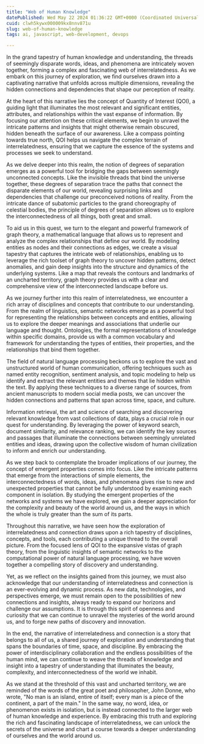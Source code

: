 ```yaml
---
title: "Web of Human Knowledge"
datePublished: Wed May 22 2024 01:36:22 GMT+0000 (Coordinated Universal Time)
cuid: clwh5kywx000009kx8nnv871u
slug: web-of-human-knowledge
tags: ai, javascript, web-development, devops

---
```


In the grand tapestry of human knowledge and understanding, the threads of seemingly disparate words, ideas, and phenomena are intricately woven together, forming a complex and fascinating web of interrelatedness. As we embark on this journey of exploration, we find ourselves drawn into a captivating narrative that unfolds across multiple dimensions, revealing the hidden connections and dependencies that shape our perception of reality.

At the heart of this narrative lies the concept of Quantity of Interest (QOI), a guiding light that illuminates the most relevant and significant entities, attributes, and relationships within the vast expanse of information. By focusing our attention on these critical elements, we begin to unravel the intricate patterns and insights that might otherwise remain obscured, hidden beneath the surface of our awareness. Like a compass pointing towards true north, QOI helps us navigate the complex terrain of interrelatedness, ensuring that we capture the essence of the systems and processes we seek to understand.

As we delve deeper into this realm, the notion of degrees of separation emerges as a powerful tool for bridging the gaps between seemingly unconnected concepts. Like the invisible threads that bind the universe together, these degrees of separation trace the paths that connect the disparate elements of our world, revealing surprising links and dependencies that challenge our preconceived notions of reality. From the intricate dance of subatomic particles to the grand choreography of celestial bodies, the principle of degrees of separation allows us to explore the interconnectedness of all things, both great and small.

To aid us in this quest, we turn to the elegant and powerful framework of graph theory, a mathematical language that allows us to represent and analyze the complex relationships that define our world. By modeling entities as nodes and their connections as edges, we create a visual tapestry that captures the intricate web of relationships, enabling us to leverage the rich toolset of graph theory to uncover hidden patterns, detect anomalies, and gain deep insights into the structure and dynamics of the underlying systems. Like a map that reveals the contours and landmarks of an uncharted territory, graph theory provides us with a clear and comprehensive view of the interconnected landscape before us.

As we journey further into this realm of interrelatedness, we encounter a rich array of disciplines and concepts that contribute to our understanding. From the realm of linguistics, semantic networks emerge as a powerful tool for representing the relationships between concepts and entities, allowing us to explore the deeper meanings and associations that underlie our language and thought. Ontologies, the formal representations of knowledge within specific domains, provide us with a common vocabulary and framework for understanding the types of entities, their properties, and the relationships that bind them together.

The field of natural language processing beckons us to explore the vast and unstructured world of human communication, offering techniques such as named entity recognition, sentiment analysis, and topic modeling to help us identify and extract the relevant entities and themes that lie hidden within the text. By applying these techniques to a diverse range of sources, from ancient manuscripts to modern social media posts, we can uncover the hidden connections and patterns that span across time, space, and culture.

Information retrieval, the art and science of searching and discovering relevant knowledge from vast collections of data, plays a crucial role in our quest for understanding. By leveraging the power of keyword search, document similarity, and relevance ranking, we can identify the key sources and passages that illuminate the connections between seemingly unrelated entities and ideas, drawing upon the collective wisdom of human civilization to inform and enrich our understanding.

As we step back to contemplate the broader implications of our journey, the concept of emergent properties comes into focus. Like the intricate patterns that emerge from the interactions of simple elements, the interconnectedness of words, ideas, and phenomena gives rise to new and unexpected properties that cannot be fully understood by examining each component in isolation. By studying the emergent properties of the networks and systems we have explored, we gain a deeper appreciation for the complexity and beauty of the world around us, and the ways in which the whole is truly greater than the sum of its parts.

Throughout this narrative, we have seen how the exploration of interrelatedness and connection draws upon a rich tapestry of disciplines, concepts, and tools, each contributing a unique thread to the overall picture. From the focused lens of QOI to the expansive vistas of graph theory, from the linguistic insights of semantic networks to the computational power of natural language processing, we have woven together a compelling story of discovery and understanding.

Yet, as we reflect on the insights gained from this journey, we must also acknowledge that our understanding of interrelatedness and connection is an ever-evolving and dynamic process. As new data, technologies, and perspectives emerge, we must remain open to the possibilities of new connections and insights, always ready to expand our horizons and challenge our assumptions. It is through this spirit of openness and curiosity that we can continue to unravel the mysteries of the world around us, and to forge new paths of discovery and innovation.

In the end, the narrative of interrelatedness and connection is a story that belongs to all of us, a shared journey of exploration and understanding that spans the boundaries of time, space, and discipline. By embracing the power of interdisciplinary collaboration and the endless possibilities of the human mind, we can continue to weave the threads of knowledge and insight into a tapestry of understanding that illuminates the beauty, complexity, and interconnectedness of the world we inhabit.

As we stand at the threshold of this vast and uncharted territory, we are reminded of the words of the great poet and philosopher, John Donne, who wrote, "No man is an island, entire of itself; every man is a piece of the continent, a part of the main." In the same way, no word, idea, or phenomenon exists in isolation, but is instead connected to the larger web of human knowledge and experience. By embracing this truth and exploring the rich and fascinating landscape of interrelatedness, we can unlock the secrets of the universe and chart a course towards a deeper understanding of ourselves and the world around us.